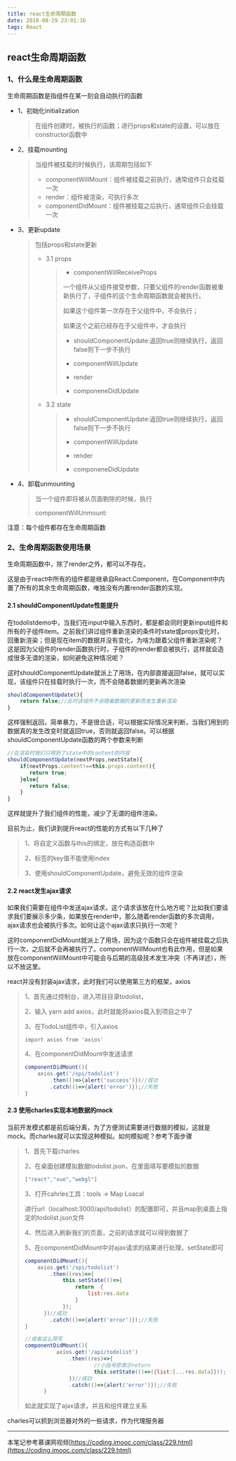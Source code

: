 ```yaml
---
title: react生命周期函数
date: 2018-08-29 23:01:16
tags: React
---
```

## react生命周期函数

### 1、什么是生命周期函数

生命周期函数是指组件在某一刻会自动执行的函数

* 1、初始化initialization

  > 在组件创建时，被执行的函数；进行props和state的设置，可以放在constructor函数中

* 2、挂载mounting

  > 当组件被挂载的时候执行，该周期包括如下
  >
  > * componentWillMount：组件被挂载之前执行，通常组件只会挂载一次
  > * render：组件被渲染，可执行多次
  > * componentDidMount：组件被挂载之后执行，通常组件只会挂载一次

* 3、更新update

  > 包括props和state更新
  >
  > * 3.1 props
  >
  >   > * componentWillReceiveProps
  >   >
  >   > 一个组件从父组件接受参数，只要父组件的render函数被重新执行了，子组件的这个生命周期函数就会被执行。
  >   >
  >   > 如果这个组件第一次存在于父组件中，不会执行；
  >   >
  >   > 如果这个之前已经存在于父组件中，才会执行
  >   >
  >   > * shouldComponentUpdate:返回true则继续执行，返回false则下一步不执行
  >   >
  >   > * componentWillUpdate
  >   >
  >   > * render
  >   >
  >   > * componeneDidUpdate
  >
  > * 3.2 state
  >
  >   > * shouldComponentUpdate:返回true则继续执行，返回false则下一步不执行
  >   >
  >   > * componentWillUpdate
  >   >
  >   > * render
  >   >
  >   > * componeneDidUpdate
  >

* 4、卸载unmounting 

  > 当一个组件即将被从页面剔除的时候，执行
  >
  > componentWillUnmount:

注意：每个组件都存在生命周期函数



### 2、生命周期函数使用场景

生命周期函数中，除了render之外，都可以不存在。

这是由于react中所有的组件都是继承自React.Component，在Component中内置了所有的其余生命周期函数，唯独没有内置render函数的实现。

#### 2.1 shouldComponentUpdate性能提升

在todolistdemo中，当我们在input中输入东西时，都是都会同时更新input组件和所有的子组件item。之前我们讲过组件重新渲染的条件时state或props变化时，回重新渲染；但是现在item的数据并没有变化，为啥为跟着父组件重新渲染呢？这是因为父组件的render函数执行时，子组件的render都会被执行，这样就会造成很多无谓的渲染，如何避免这种情况呢？

这时shouldComponentUpdate就派上了用场，在内部直接返回false，就可以实现，该组件只在挂载时执行一次，而不会随着数据的更新再次渲染

```javascript
shouldComponentUpdate(){
    return false;//此时该组件不会随着数据的更新而发生重新渲染
}
```

这样强制返回，简单暴力，不是很合适，可以根据实际情况来判断，当我们用到的数据真的发生改变时就返回true，否则就返回false。可以根据shouldComponentUpdate函数的两个参数来判断

```javascript
//在渲染时我们只用到了state中的content的内容
shouldComponentUpdate(nextProps,nextState){
    if(nextProps.content!==this.props.content){
       return true;
    }else{
       return false;
    }
}
```

这样就提升了我们组件的性能，减少了无谓的组件渲染。

目前为止，我们讲到提升react的性能的方式有以下几种了

> 1、将自定义函数与this的绑定，放在构造函数中
>
> 2、标签的key值不能使用index
>
> 3、使用shouldComponentUpdate，避免无效的组件渲染

#### 2.2 react发生ajax请求

如果我们需要在组件中发送ajax请求，这个请求该放在什么地方呢？比如我们要请求我们要展示多少条，如果放在render中，那么随着render函数的多次调用，ajax请求也会被执行多次。如何让这个ajax请求只执行一次呢？

这时componentDidMount就派上了用场，因为这个函数只会在组件被挂载之后执行一次，之后就不会再被执行了。componentWillMount也有此作用，但是如果放在componentWillMount中可能会与后期的高级技术发生冲突（不再详述），所以不放这里。

react并没有封装ajax请求，此时我们可以使用第三方的框架，axios

> 1、首先通过控制台，进入项目目录todolist，
>
> 2、输入 yarn add axios，此时就能将axios载入到项目之中了
>
> 3、在TodoList组件中，引入axios 
>
> `import axios from 'axios'`
>
> 4、在componentDidMount中发送请求
>
> ```javascript
> componentDidMount(){
>     axios.get('/spi/todolist')
>         .then(()=>{alert('success')})//成功
>         .catch(()=>{alert('error')});//失败
> }
> ```



#### 2.3 使用charles实现本地数据的mock

当前开发模式都是前后端分离，为了方便测试需要进行数据的模拟，这就是mock。而charles就可以实现这种模拟。如何模拟呢？参考下面步骤

> 1、首先下载charles
>
> 2、在桌面创建模拟数据todolist.json，在里面填写要模拟的数据
>
> ```javascript
> ["react","vue","webgl"]
> ```
>
> 3、打开cahrles工具：tools -> Map Loacal
>
> 进行url（localhost:3000/api/todolist）的配置即可，并且map到桌面上指定的todolist.json文件
>
> 4、然后进入刷新我们的页面，之前的请求就可以得到数据了
>
> 5、在componentDidMount中对ajax请求的结果进行处理，setState即可
>
> ```javascript
> componentDidMount(){
>     axios.get('/spi/todolist')
>         .then((res)=>{
>             this.setState(()=>{
>                 return  {
>                     list:res.data
>                 }
>             });
>     	})//成功
>         .catch(()=>{alert('error')});//失败
> }
> 
> //或者这么简写
> componentDidMount(){
> 		    axios.get('/api/todolist')
> 		        .then((res)=>{
>                 		//小括号即表示return
> 		        		this.setState(()=>({list:[...res.data]}));
> 		        })//成功
> 		        .catch(()=>{alert('error')});//失败
> 		}
> ```
>
> 如此就实现了ajax请求，并且和组件建立关系

charles可以抓到浏览器对外的一些请求，作为代理服务器

----
本笔记参考慕课网视频[https://coding.imooc.com/class/229.html](https://coding.imooc.com/class/229.html)
